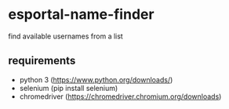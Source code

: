 # esportal-name-finder
find available usernames from a list

## requirements
- python 3 (https://www.python.org/downloads/)
- selenium (pip install selenium)
- chromedriver (https://chromedriver.chromium.org/downloads)
